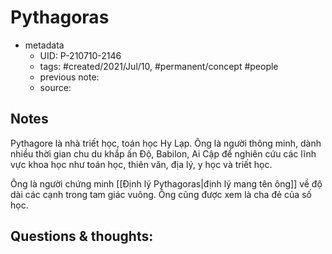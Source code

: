 # Pythagoras

- metadata
	- UID: P-210710-2146
	- tags: #created/2021/Jul/10, #permanent/concept #people 
	- previous note: 
	- source: 

## Notes
Pythagore là nhà triết học, toán học Hy Lạp. Ông là người thông minh, dành nhiều thời gian chu du khắp ấn Độ, Babilon, Ai Cập để nghiên cứu các lĩnh vực khoa học như toán học, thiên văn, địa lý, y học và triết học.

Ông là người chứng minh [[Định lý Pythagoras|định lý mang tên ông]] về độ dài các cạnh trong tam giác vuông. Ông cũng được xem là cha đẻ của số học. 

## Questions & thoughts:

